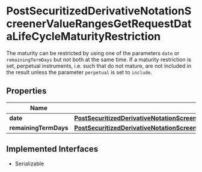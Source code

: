 

# PostSecuritizedDerivativeNotationScreenerValueRangesGetRequestDataLifeCycleMaturityRestriction

The maturity can be restricted by using one of the parameters `date` or `remainingTermDays` but not both at the same time. If a maturity restriction is set, perpetual instruments, i.e. such that do not mature, are not included in the result unless the parameter `perpetual` is set to `include`.

## Properties

Name | Type | Description | Notes
------------ | ------------- | ------------- | -------------
**date** | [**PostSecuritizedDerivativeNotationScreenerValueRangesGetRequestDataLifeCycleMaturityRestrictionDate**](PostSecuritizedDerivativeNotationScreenerValueRangesGetRequestDataLifeCycleMaturityRestrictionDate.md) |  |  [optional]
**remainingTermDays** | [**PostSecuritizedDerivativeNotationScreenerValueRangesGetRequestDataLifeCycleMaturityRestrictionRemainingTermDays**](PostSecuritizedDerivativeNotationScreenerValueRangesGetRequestDataLifeCycleMaturityRestrictionRemainingTermDays.md) |  |  [optional]


## Implemented Interfaces

* Serializable


